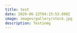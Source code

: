 ```yaml
---
title: test
date: 2020-06-22T04:15:53.698Z
image: images/gallery/stock.jpg
description: Testinmg
---
```

